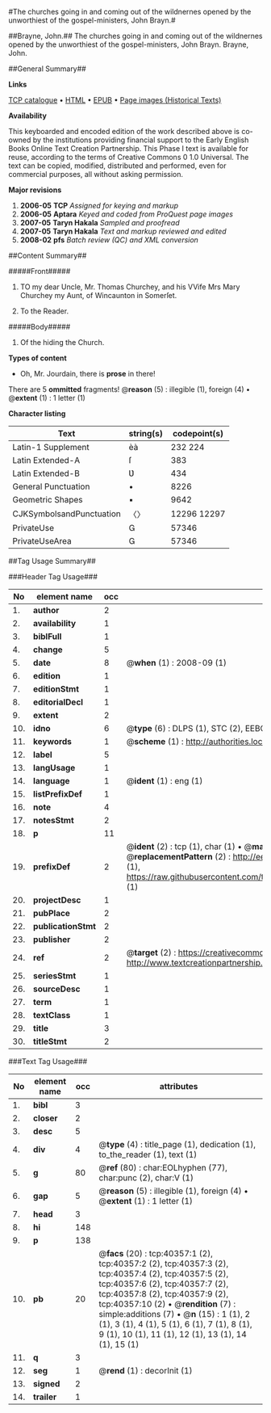 #The churches going in and coming out of the wildnernes opened by the unworthiest of the gospel-ministers, John Brayn.#

##Brayne, John.##
The churches going in and coming out of the wildnernes opened by the unworthiest of the gospel-ministers, John Brayn.
Brayne, John.

##General Summary##

**Links**

[TCP catalogue](http://www.ota.ox.ac.uk/tcp/)  • 
[HTML](http://tei.it.ox.ac.uk/tcp/Texts-HTML/free/A29/A29275.html)  • 
[EPUB](http://tei.it.ox.ac.uk/tcp/Texts-EPUB/free/A29/A29275.epub) • 
[Page images (Historical Texts)](https://data.historicaltexts.jisc.ac.uk/view?pubId=eebo-07911350e&pageId=eebo-07911350e-40357-1)

**Availability**

This keyboarded and encoded edition of the
	       work described above is co-owned by the institutions
	       providing financial support to the Early English Books
	       Online Text Creation Partnership. This Phase I text is
	       available for reuse, according to the terms of Creative
	       Commons 0 1.0 Universal. The text can be copied,
	       modified, distributed and performed, even for
	       commercial purposes, all without asking permission.

**Major revisions**

1. __2006-05__ __TCP__ *Assigned for keying and markup*
1. __2006-05__ __Aptara__ *Keyed and coded from ProQuest page images*
1. __2007-05__ __Taryn Hakala__ *Sampled and proofread*
1. __2007-05__ __Taryn Hakala__ *Text and markup reviewed and edited*
1. __2008-02__ __pfs__ *Batch review (QC) and XML conversion*

##Content Summary##

#####Front#####

1. TO my dear Uncle,
Mr. Thomas Churchey, and his VVife
Mrs Mary Churchey my Aunt,
of Wincaunton in Somerſet.

1. To the Reader.

#####Body#####

1. Of the hiding the Church.

**Types of content**

  * Oh, Mr. Jourdain, there is **prose** in there!

There are 5 **ommitted** fragments! 
 @__reason__ (5) : illegible (1), foreign (4)  •  @__extent__ (1) : 1 letter (1)

**Character listing**


|Text|string(s)|codepoint(s)|
|---|---|---|
|Latin-1 Supplement|èà|232 224|
|Latin Extended-A|ſ|383|
|Latin Extended-B|Ʋ|434|
|General Punctuation|•|8226|
|Geometric Shapes|▪|9642|
|CJKSymbolsandPunctuation|〈〉|12296 12297|
|PrivateUse||57346|
|PrivateUseArea||57346|

##Tag Usage Summary##

###Header Tag Usage###

|No|element name|occ|attributes|
|---|---|---|---|
|1.|__author__|2||
|2.|__availability__|1||
|3.|__biblFull__|1||
|4.|__change__|5||
|5.|__date__|8| @__when__ (1) : 2008-09 (1)|
|6.|__edition__|1||
|7.|__editionStmt__|1||
|8.|__editorialDecl__|1||
|9.|__extent__|2||
|10.|__idno__|6| @__type__ (6) : DLPS (1), STC (2), EEBO-CITATION (1), OCLC (1), VID (1)|
|11.|__keywords__|1| @__scheme__ (1) : http://authorities.loc.gov/ (1)|
|12.|__label__|5||
|13.|__langUsage__|1||
|14.|__language__|1| @__ident__ (1) : eng (1)|
|15.|__listPrefixDef__|1||
|16.|__note__|4||
|17.|__notesStmt__|2||
|18.|__p__|11||
|19.|__prefixDef__|2| @__ident__ (2) : tcp (1), char (1)  •  @__matchPattern__ (2) : ([0-9\-]+):([0-9IVX]+) (1), (.+) (1)  •  @__replacementPattern__ (2) : http://eebo.chadwyck.com/downloadtiff?vid=$1&page=$2 (1), https://raw.githubusercontent.com/textcreationpartnership/Texts/master/tcpchars.xml#$1 (1)|
|20.|__projectDesc__|1||
|21.|__pubPlace__|2||
|22.|__publicationStmt__|2||
|23.|__publisher__|2||
|24.|__ref__|2| @__target__ (2) : https://creativecommons.org/publicdomain/zero/1.0/ (1), http://www.textcreationpartnership.org/docs/. (1)|
|25.|__seriesStmt__|1||
|26.|__sourceDesc__|1||
|27.|__term__|1||
|28.|__textClass__|1||
|29.|__title__|3||
|30.|__titleStmt__|2||


###Text Tag Usage###

|No|element name|occ|attributes|
|---|---|---|---|
|1.|__bibl__|3||
|2.|__closer__|2||
|3.|__desc__|5||
|4.|__div__|4| @__type__ (4) : title_page (1), dedication (1), to_the_reader (1), text (1)|
|5.|__g__|80| @__ref__ (80) : char:EOLhyphen (77), char:punc (2), char:V (1)|
|6.|__gap__|5| @__reason__ (5) : illegible (1), foreign (4)  •  @__extent__ (1) : 1 letter (1)|
|7.|__head__|3||
|8.|__hi__|148||
|9.|__p__|138||
|10.|__pb__|20| @__facs__ (20) : tcp:40357:1 (2), tcp:40357:2 (2), tcp:40357:3 (2), tcp:40357:4 (2), tcp:40357:5 (2), tcp:40357:6 (2), tcp:40357:7 (2), tcp:40357:8 (2), tcp:40357:9 (2), tcp:40357:10 (2)  •  @__rendition__ (7) : simple:additions (7)  •  @__n__ (15) : 1 (1), 2 (1), 3 (1), 4 (1), 5 (1), 6 (1), 7 (1), 8 (1), 9 (1), 10 (1), 11 (1), 12 (1), 13 (1), 14 (1), 15 (1)|
|11.|__q__|3||
|12.|__seg__|1| @__rend__ (1) : decorInit (1)|
|13.|__signed__|2||
|14.|__trailer__|1||
